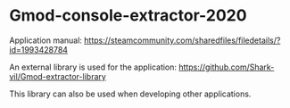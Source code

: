 # Gmod-console-extractor-2020

Application manual:
https://steamcommunity.com/sharedfiles/filedetails/?id=1993428784

An external library is used for the application:
https://github.com/Shark-vil/Gmod-extractor-library

This library can also be used when developing other applications.
